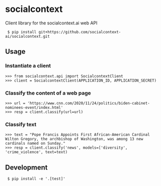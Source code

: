 # socialcontext

Client library for the socialcontext.ai web API

```
 $ pip install git+https://github.com/socialcontext-ai/socialcontext.git
```


## Usage


### Instantiate a client

```
>>> from socialcontext.api import SocialcontextClient
>>> client = SocialcontextClient(APPLICATION_ID, APPLICATION_SECRET)
```


### Classify the content of a web page

```
>>> url = 'https://www.cnn.com/2020/11/24/politics/biden-cabinet-nominees-event/index.html'
>>> resp = client.classify(url=url)
```

### Classify text

```
>>> text = "Pope Francis Appoints First African-American Cardinal Wilton Gregory, the archbishop of Washington, was among 13 new cardinals named on Sunday."
>>> resp = client.classify('news', models=['diversity', 'crime_violence', text=text)
```

## Development

```
 $ pip install -e '.[test]'
```

